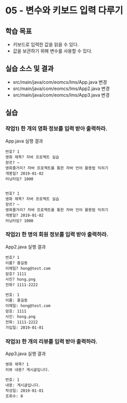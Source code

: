 # 05 - 변수와 키보드 입력 다루기

## 학습 목표

-	키보드로 입력한 값을 읽을 수 있다.
- 값을 보관하기 위해 변수를 사용할 수 있다.

## 실습 소스 및 결과

- src/main/java/com/eomcs/lms/App.java 변경
- src/main/java/com/eomcs/lms/App2.java 변경
- src/main/java/com/eomcs/lms/App3.java 변경

## 실습

### 작업1) 한 개의 영화 정보를 입력 받아 출력하라.

App.java 실행 결과

```
번호? 1
영화 제목? 자바 프로젝트 실습
장르? ~
영화줄거리? 자바 프로젝트를 통한 자바 언어 활용법 익히기
개봉일? 2019-01-02
러닝타임? 1000


번호? 1
영화 제목? 자바 프로젝트 실습
장르? ~
영화줄거리? 자바 프로젝트를 통한 자바 언어 활용법 익히기
개봉일? 2019-01-02
러닝타임? 1000
```

### 작업2) 한 명의 회원 정보를 입력 받아 출력하라.

App2.java 실행 결과

```
번호? 1
이름? 홍길동
이메일? hong@test.com
암호? 1111
사진? hong.png
전화? 1111-2222

번호: 1
이름: 홍길동
이메일: hong@test.com
암호: 1111
사진: hong.png
전화: 1111-2222
가입일: 2019-01-01
```

### 작업3) 한 개의 리뷰를 입력 받아 출력하라.

App3.java 실행 결과

```
영화 제목? 1
리뷰 내용? 게시글입니다.

번호: 1
내용: 게시글입니다.
작성일: 2019-01-01
조회수: 0
```
